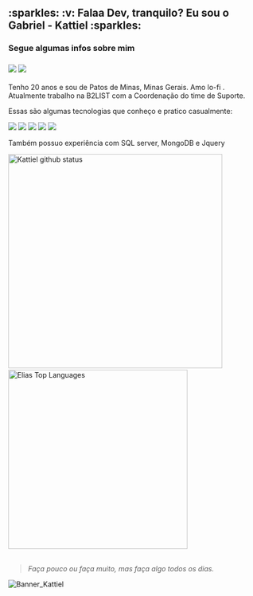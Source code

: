 <h2 display="inline">
  :sparkles: :v: Falaa Dev, tranquilo? Eu sou o Gabriel - Kattiel :sparkles: 
  <h3 display="inline"> Segue algumas infos sobre mim <h3>
  <span>
    <a href="https://www.linkedin.com/in/gabriel-caetano-28a16317a/"><img src="https://img.icons8.com/color/26/000000/linkedin.png"/></a>
    <a href="https://twitter.com/kattiel_"><img src="https://img.icons8.com/color/26/000000/twitter-squared.png"/></a>
  </span>
</h2>

<p>
  Tenho 20 anos e sou de Patos de Minas, Minas Gerais. Amo lo-fi . <br>
  Atualmente trabalho na B2LIST com a Coordenação do time de Suporte. 
</p>

<p>
  Essas são algumas tecnologias que conheço e pratico casualmente:
</p>

<div>
  <img src="https://img.icons8.com/color/36/000000/javascript.png"/>
  <img src="https://img.icons8.com/color/36/000000/typescript.png"/>
  <img src="https://img.icons8.com/officel/36/000000/react.png"/>
  <img src="https://img.icons8.com/nolan/36/react-native.png"/>
  <img src="https://img.icons8.com/color/36/000000/sass.png"/>
</div>

<p> Também possuo experiência com SQL server, MongoDB e Jquery </p>

<div>
  <img src="https://github-readme-stats.vercel.app/api?username=Kattiell&count_private=true&show_icons=true&theme=tokyonight" alt="Kattiel github status" width="430"/>
  &nbsp; &nbsp;
  <img src="https://github-readme-stats.vercel.app/api/top-langs/?username=Kattiell&layout=compact&theme=tokyonight" alt="Elias Top Languages" width="360"/>
</div>

<br>

<blockquote> <em> Faça pouco ou faça muito, mas faça algo todos os dias. </em> </blockquote>


![Banner_Kattiel](https://user-images.githubusercontent.com/64443527/202344374-d1061616-6b3a-4b60-a801-e6da5abd30eb.jpeg)

